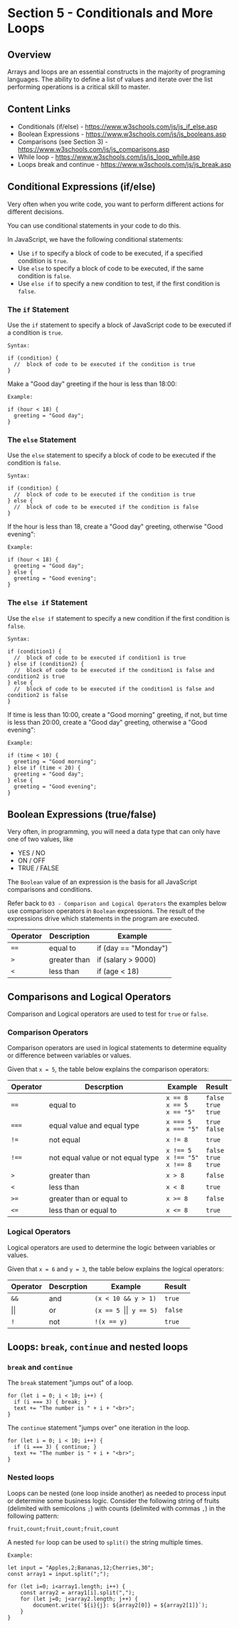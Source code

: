 # Section 5 - Conditionals and More Loops

## Overview

Arrays and loops are an essential constructs in the majority of programing languages. The ability
to define a list of values and iterate over the list performing operations is a critical
skill to master.

## Content Links

- Conditionals (if/else) - <https://www.w3schools.com/js/js_if_else.asp>
- Boolean Expressions - <https://www.w3schools.com/js/js_booleans.asp>
- Comparisons (see Section 3) - <https://www.w3schools.com/js/js_comparisons.asp>
- While loop - <https://www.w3schools.com/js/js_loop_while.asp>
- Loops break and continue - <https://www.w3schools.com/js/js_break.asp>

## Conditional Expressions (if/else)

Very often when you write code, you want to perform different actions for different decisions.

You can use conditional statements in your code to do this.

In JavaScript, we have the following conditional statements:

- Use `if` to specify a block of code to be executed, if a specified condition is `true`.
- Use `else` to specify a block of code to be executed, if the same condition is `false`.
- Use `else if` to specify a new condition to test, if the first condition is `false`.   

### The `if` Statement

Use the `if` statement to specify a block of JavaScript code to be executed if a condition 
is `true`.

```
Syntax:

if (condition) {
  //  block of code to be executed if the condition is true
}
```
Make a "Good day" greeting if the hour is less than 18:00:
```
Example:

if (hour < 18) {
  greeting = "Good day";
}
```

### The `else` Statement

Use the `else` statement to specify a block of code to be executed if the condition is 
`false`. 

```
Syntax:

if (condition) {
  //  block of code to be executed if the condition is true
} else {
  //  block of code to be executed if the condition is false
}
```

If the hour is less than 18, create a "Good day" greeting, otherwise "Good evening":

```
Example:

if (hour < 18) {
  greeting = "Good day";
} else {
  greeting = "Good evening";
}
```

### The `else if` Statement

Use the `else if` statement to specify a new condition if the first condition is `false`.

```
Syntax:

if (condition1) {
  //  block of code to be executed if condition1 is true
} else if (condition2) {
  //  block of code to be executed if the condition1 is false and condition2 is true
} else {
  //  block of code to be executed if the condition1 is false and condition2 is false
}
```

If time is less than 10:00, create a "Good morning" greeting, if not, but time is less than 20:00, create a 
"Good day" greeting, otherwise a "Good evening":

```
Example:

if (time < 10) {
  greeting = "Good morning";
} else if (time < 20) {
  greeting = "Good day";
} else {
  greeting = "Good evening";
}
```

## Boolean Expressions (true/false)

Very often, in programming, you will need a data type that can only have one of two values, like

- YES / NO
- ON / OFF
- TRUE / FALSE

The `Boolean` value of an expression is the basis for all JavaScript comparisons and conditions.

Refer back to `03 - Comparison and Logical Operators` the examples below use comparison operators 
in `Boolean` expressions. The result of the expressions drive which statements in the program are 
executed.   

| Operator | Description | Example |
|---------|------|-----|
| `==`    | equal to | if (day == "Monday") |
| `>`     | greater than | if (salary > 9000) |
| `<`      | less than | if (age < 18) |


## Comparisons and Logical Operators

Comparison and Logical operators are used to test for `true` or `false`.

### Comparison Operators

Comparison operators are used in logical statements to determine equality or 
difference between variables or values.

Given that `x = 5`, the table below explains the comparison operators:                             

| Operator | Descrption                        | Example           | Result                          |
|-------|-----------------------------------|-------------------|---------------------------------|
| `==`  | equal to                          | `x == 8 ` <br> `x == 5` <br> `x == "5"` | `false` <br> `true` <br> `true` |
| `===`  | equal value and equal type        | `x === 5` <br> `x === "5"` | `true` <br> `false`             |
| `!=`   | not equal                         | `x != 8`          | `true`                          |
| `!==`  | not equal value or not equal type | `x !== 5` <br> `x !== "5"` <br> `x !== 8` | `false` <br> `true` <br> `true` |
| `>`    | greater than                      | `x > 8`           | `false`                         |
| `<`     | less than                         | `x < 8`           | `true`                          |
| `>=`    | greater than or equal to          | `x >= 8`          | `false`                         |
| `<=`    | less than or equal to             | `x <= 8`          | `true`                          |


### Logical Operators

Logical operators are used to determine the logic between variables or values.

Given that `x = 6` and `y = 3`, the table below explains the logical operators:

| Operator   | Descrption | Example             | Result  |
|------------|----------|---------------------|---------|
| `&&`         | and      | `(x < 10 && y > 1)` | `true`  |
| &#124;&#124; | or                  | `(x == 5 `&#124;&#124;` y == 5)` | `false` |
| `!`          | not      | `!(x == y)`         | `true`  |

## Loops: `break`, `continue` and nested loops

### `break` and `continue`

The `break` statement "jumps out" of a loop.

```
for (let i = 0; i < 10; i++) {
  if (i === 3) { break; }
  text += "The number is " + i + "<br>";
}
```

The `continue` statement "jumps over" one iteration in the loop.

```
for (let i = 0; i < 10; i++) {
  if (i === 3) { continue; }
  text += "The number is " + i + "<br>";
}
```
   
### Nested loops 

Loops can be nested (one loop inside another) as needed to process input or determine some business logic.
Consider the following string of fruits (delimited with semicolons `;`) with counts 
(delimited with commas `,`) in the following pattern:

```
fruit,count;fruit,count;fruit,count
```

A nested `for` loop can be used to `split()` the string multiple times.           

```
Example:

let input = "Apples,2;Bananas,12;Cherries,30";
const array1 = input.split(";");

for (let i=0; i<array1.length; i++) {
    const array2 = array1[i].split(",");
    for (let j=0; j<array2.length; j++) {
        document.write(`${i}{j}: ${array2[0]} = ${array2[1]}`);   
    }
}
```
